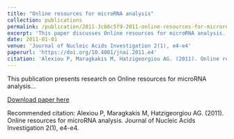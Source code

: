 ```yaml
---
title: "Online resources for microRNA analysis"
collection: publications
permalink: /publication/2011-3c66c5f9-2011-online-resources-for-microrna-analysis
excerpt: 'This paper discusses Online resources for microRNA analysis...'
date: 2011-01-01
venue: 'Journal of Nucleic Acids Investigation 2(1), e4-e4'
paperurl: 'https://doi.org/10.4081/jnai.2011.e4'
citation: 'Alexiou P, Maragkakis M, Hatzigeorgiou AG. (2011). Online resources for microRNA analysis. Journal of Nucleic Acids Investigation 2(1), e4-e4.'
---
```


This publication presents research on Online resources for microRNA analysis...

[Download paper here](https://doi.org/10.4081/jnai.2011.e4)

Recommended citation: Alexiou P, Maragkakis M, Hatzigeorgiou AG. (2011). Online resources for microRNA analysis. Journal of Nucleic Acids Investigation 2(1), e4-e4.
